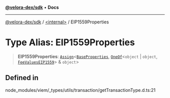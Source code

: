 [**@velora-dex/sdk**](../../README.md) • **Docs**

***

[@velora-dex/sdk](../../globals.md) / [\<internal\>](../README.md) / EIP1559Properties

# Type Alias: EIP1559Properties

> **EIP1559Properties**: [`Assign`](Assign.md)\<[`BaseProperties`](BaseProperties.md), [`OneOf`](OneOf.md)\<`object` \| `object`, [`FeeValuesEIP1559`](FeeValuesEIP1559.md)\> & `object`\>

## Defined in

node\_modules/viem/\_types/utils/transaction/getTransactionType.d.ts:21
